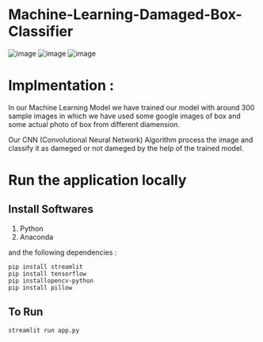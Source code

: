 # Machine-Learning-Damaged-Box-Classifier

![image](https://user-images.githubusercontent.com/79476272/181924686-dfa12f34-eecd-406d-a5fb-537eb0ff783c.png)
![image](https://user-images.githubusercontent.com/79476272/181924690-a6ae3312-87bc-4447-b7bb-62d0d29971e9.png)
![image](https://user-images.githubusercontent.com/79476272/181924695-748f8caa-f4da-46a4-aa2b-8bfd466b8fd4.png)


# Implmentation :
In our Machine  Learning Model we have trained our model with around 300 sample images in which we have used some google images of box and some actual photo of box from different diamension. 

Our CNN (Convolutional Neural Network) Algorithm process the image and classify it as dameged or not dameged by the help of the trained model.

# Run the application locally
## Install Softwares
1. Python
2. Anaconda

and the following dependencies :
```
pip install streamlit
pip install tensorflow
pip installopencv-python
pip install pillow
```

## To Run 
```
streamlit run app.py
```
